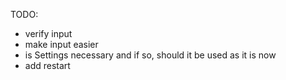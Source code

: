 TODO:
* verify input
* make input easier
* is Settings necessary and if so, should it be used as it is now
* add restart
